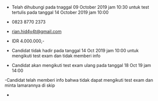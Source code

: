 - Telah dihubungi pada tnaggal 09 October 2019 jam 10:30 untuk test tertulis pada tanggal 14 October 2019 jam 10:00

- 0823 8770 2373

- rian.hid4y4t@gmail.com

- IDR 4.000.000,-

- Candidat tidak hadir pada tanggal 14 Oct 2019 jam 10:00 untuk mengikuti test exam dan tidak memberi info

- Candidat akan mengikuti test exam ulang pada tanggal 18 Oct 19 jam 14:00

-Candidat telah memberi info bahwa tidak dapat mengikuti test exam dan minta lamarannya di skip

- 
